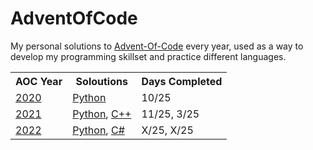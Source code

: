 # AdventOfCode
My personal solutions to [Advent-Of-Code](https://adventofcode.com/) every year, used as a way to develop my programming skillset and practice different languages.

<table>
  <tr>
    <th>AOC Year</th>
    <th>Soloutions</th>
    <th>Days Completed</th>
  </tr>
  <tr>
    <td><a href="https://adventofcode.com/2020">2020</a></td>
    <td><a href="https://github.com/Shellywell123/AdventOfCode/tree/main/AdventOfCode2020/Python">Python</a></td>
    <td>10/25</td>
  </tr>
  <tr>
    <td><a href="https://adventofcode.com/2021">2021</a></td>
    <td><a href="https://github.com/Shellywell123/AdventOfCode/tree/main/AdventOfCode2021/Python">Python</a>, <a href="https://github.com/Shellywell123/AdventOfCode/tree/main/AdventOfCode2021/C++">C++</a></td>
    <td>11/25, 3/25</td>
  </tr>
  <tr>
    <td><a href="https://adventofcode.com/2022">2022</a></td>
    <td><a href="https://github.com/Shellywell123/AdventOfCode/tree/main/AdventOfCode2022/Python">Python</a>, <a href="https://github.com/Shellywell123/AdventOfCode/tree/main/AdventOfCode2022/C#/">C#</a></td>
    <td>X/25, X/25</td>
  </tr>
</table>
